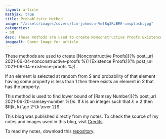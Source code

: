 ```yaml
---
layout: article
mathjax: true
title: Probablistic Method
image: "/assets/images/covers/tim-johnson-Vwf8q3RzBRE-unsplash.jpg"
categories:
- DM
desc: These methods are used to create Nonconstructive Proofs Existence Proofs. 
imagealt: Cover Image for article
---
```


These methods are used to create [Nonconstructive Proofs]({% post_url 2021-06-04-nonconstructive-proofs %}) [Existence Proofs]({% post_url 2021-06-04-existence-proofs %}).

If an element is selected at random from $S$ and probability of that element having some property is less than 1 then there exists an element in $S$ that has the property.

































































































































































































































































































































































































This method is used to find lower bound of [Ramsey Number]({% post_url 2021-06-20-ramsey-number %})s.
If $k$ is an integer such that $k \ge 2$ then $R(k, k) \ge 2^{k \over 2}$.

































































































































































































































































































































































































This blog was published directly from my notes.
To check the source of my notes and images used in this blog, visit <a href="/credits.html" target="_blank">Credits</a>.

To read my notes, download this <a href="https://github.com/bovem/CS" target="blank">repository</a>.
